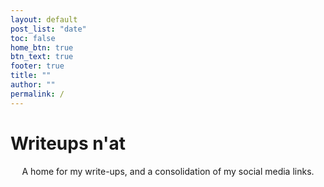 ```yaml
---
layout: default
post_list: "date"
toc: false
home_btn: true
btn_text: true
footer: true
title: ""
author: ""
permalink: /
---
```


# Writeups n'at

<div style="text-align: center">
	A home for my write-ups, and a consolidation of my social media links.
	<!--- Hack the box script that wants to align to the left --->
	<!--- <script src="https://www.hackthebox.eu/badge/279144"></script> --->
	<script src="https://tryhackme.com/badge/38736"></script>
</div>